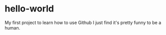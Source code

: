 # hello-world
My first project to learn how to use Github
I just find it's pretty funny to be a human.
